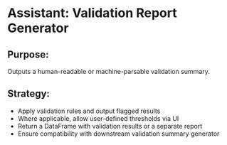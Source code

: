 # Assistant: Validation Report Generator

## Purpose:
Outputs a human-readable or machine-parsable validation summary.

## Strategy:
- Apply validation rules and output flagged results
- Where applicable, allow user-defined thresholds via UI
- Return a DataFrame with validation results or a separate report
- Ensure compatibility with downstream validation summary generator
